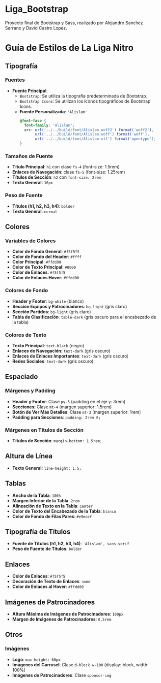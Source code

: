 # Liga_Bootstrap
Proyecto final de Bootstrap y Sass, realizado por Alejandro Sanchez Serrano y David Castro Lopez.

# Guía de Estilos de La Liga Nitro

## Tipografía

### Fuentes
- **Fuente Principal**: 
  - `Bootstrap`: Se utiliza la tipografía predeterminada de Bootstrap.
  - `Bootstrap Icons`: Se utilizan los iconos tipográficos de Bootstrap Icons.
  - **Fuente Personalizada**: `'Alislam'`
    ```css
    @font-face {
      font-family: 'Alislam';
      src: url('../../build/font/Alislam.woff2') format('woff2'),
           url('../../build/font/Alislam.woff') format('woff'),
           url('../../build/font/Alislam.otf') format('opentype');
    }
    ```

### Tamaños de Fuente
- **Título Principal**: `h1` con clase `fs-4` (font-size: 1.5rem)
- **Enlaces de Navegación**: clase `fs-5` (font-size: 1.25rem)
- **Títulos de Sección**: `h2` con `font-size: 2rem`
- **Texto General**: `16px`

### Peso de Fuente
- **Títulos (h1, h2, h3, h4)**: `bolder`
- **Texto General**: `normal`

## Colores

### Variables de Colores
- **Color de Fondo General**: `#f5f5f5`
- **Color de Fondo del Header**: `#ffff`
- **Color Principal**: `#ffdd00`
- **Color de Texto Principal**: `#0000`
- **Color de Enlaces**: `#f5f5f5`
- **Color de Enlaces Hover**: `#ffdd00`

### Colores de Fondo
- **Header y Footer**: `bg-white` (blanco)
- **Sección Equipos y Patrocinadores**: `bg-light` (gris claro)
- **Sección Partidos**: `bg-light` (gris claro)
- **Tabla de Clasificación**: `table-dark` (gris oscuro para el encabezado de la tabla)

### Colores de Texto
- **Texto Principal**: `text-black` (negro)
- **Enlaces de Navegación**: `text-dark` (gris oscuro)
- **Enlaces de Enlaces Importantes**: `text-dark` (gris oscuro)
- **Redes Sociales**: `text-dark` (gris oscuro)

## Espaciado

### Márgenes y Padding
- **Header y Footer**: Clase `py-5` (padding en el eje y: 3rem)
- **Secciones**: Clase `mt-4` (margen superior: 1.5rem)
- **Botón de Ver Más Detalles**: Clase `mt-3` (margen superior: 1rem)
- **Padding para Secciones**: `padding: 2rem 0;`

### Márgenes en Títulos de Sección
- **Títulos de Sección**: `margin-bottom: 1.5rem;`

## Altura de Línea
- **Texto General**: `line-height: 1.5;`

## Tablas
- **Ancho de la Tabla**: `100%`
- **Margen Inferior de la Tabla**: `2rem`
- **Alineación de Texto en la Tabla**: `center`
- **Color de Texto del Encabezado de la Tabla**: `blanco`
- **Color de Fondo de Filas Pares**: `#e9ecef`

## Tipografía de Títulos
- **Fuente de Títulos (h1, h2, h3, h4)**: `'Alislam', sans-serif`
- **Peso de Fuente de Títulos**: `bolder`

## Enlaces
- **Color de Enlaces**: `#f5f5f5`
- **Decoración de Texto de Enlaces**: `none`
- **Color de Enlaces al Hover**: `#ffdd00`

## Imágenes de Patrocinadores
- **Altura Máxima de Imágenes de Patrocinadores**: `100px`
- **Margen de Imágenes de Patrocinadores**: `0.5rem`

## Otros

### Imágenes
- **Logo**: `max-height: 60px`
- **Imágenes del Carrusel**: Clase `d-block w-100` (display: block, width: 100%)
- **Imágenes de Patrocinadores**: Clase `sponsor-img`
